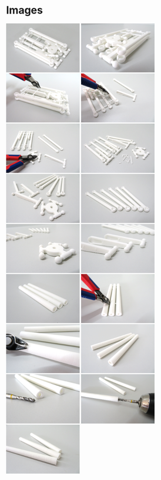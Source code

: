 # Images

[<img src="https://raw.githubusercontent.com/deltarobotone/image_database/master/mechanic_parts/mechanic_parts%20(1).PNG" width="200">](https://raw.githubusercontent.com/deltarobotone/image_database/master/mechanic_parts/mechanic_parts%20(1).PNG)
[<img src="https://raw.githubusercontent.com/deltarobotone/image_database/master/mechanic_parts/mechanic_parts%20(2).PNG" width="200">](https://raw.githubusercontent.com/deltarobotone/image_database/master/mechanic_parts/mechanic_parts%20(2).PNG)
[<img src="https://raw.githubusercontent.com/deltarobotone/image_database/master/mechanic_parts/mechanic_parts%20(3).PNG" width="200">](https://raw.githubusercontent.com/deltarobotone/image_database/master/mechanic_parts/mechanic_parts%20(3).PNG)
[<img src="https://raw.githubusercontent.com/deltarobotone/image_database/master/mechanic_parts/mechanic_parts%20(4).PNG" width="200">](https://raw.githubusercontent.com/deltarobotone/image_database/master/mechanic_parts/mechanic_parts%20(4).PNG)
[<img src="https://raw.githubusercontent.com/deltarobotone/image_database/master/mechanic_parts/mechanic_parts%20(5).PNG" width="200">](https://raw.githubusercontent.com/deltarobotone/image_database/master/mechanic_parts/mechanic_parts%20(5).PNG)
[<img src="https://raw.githubusercontent.com/deltarobotone/image_database/master/mechanic_parts/mechanic_parts%20(6).PNG" width="200">](https://raw.githubusercontent.com/deltarobotone/image_database/master/mechanic_parts/mechanic_parts%20(6).PNG)
[<img src="https://raw.githubusercontent.com/deltarobotone/image_database/master/mechanic_parts/mechanic_parts%20(7).PNG" width="200">](https://raw.githubusercontent.com/deltarobotone/image_database/master/mechanic_parts/mechanic_parts%20(7).PNG)
[<img src="https://raw.githubusercontent.com/deltarobotone/image_database/master/mechanic_parts/mechanic_parts%20(8).PNG" width="200">](https://raw.githubusercontent.com/deltarobotone/image_database/master/mechanic_parts/mechanic_parts%20(8).PNG)
[<img src="https://raw.githubusercontent.com/deltarobotone/image_database/master/mechanic_parts/mechanic_parts%20(9).PNG" width="200">](https://raw.githubusercontent.com/deltarobotone/image_database/master/mechanic_parts/mechanic_parts%20(9).PNG)
[<img src="https://raw.githubusercontent.com/deltarobotone/image_database/master/mechanic_parts/mechanic_parts%20(10).PNG" width="200">](https://raw.githubusercontent.com/deltarobotone/image_database/master/mechanic_parts/mechanic_parts%20(10).PNG)
[<img src="https://raw.githubusercontent.com/deltarobotone/image_database/master/mechanic_parts/mechanic_parts%20(11).PNG" width="200">](https://raw.githubusercontent.com/deltarobotone/image_database/master/mechanic_parts/mechanic_parts%20(11).PNG)
[<img src="https://raw.githubusercontent.com/deltarobotone/image_database/master/mechanic_parts/mechanic_parts%20(12).PNG" width="200">](https://raw.githubusercontent.com/deltarobotone/image_database/master/mechanic_parts/mechanic_parts%20(12).PNG)
[<img src="https://raw.githubusercontent.com/deltarobotone/image_database/master/mechanic_parts/mechanic_parts%20(13).PNG" width="200">](https://raw.githubusercontent.com/deltarobotone/image_database/master/mechanic_parts/mechanic_parts%20(13).PNG)
[<img src="https://raw.githubusercontent.com/deltarobotone/image_database/master/mechanic_parts/mechanic_parts%20(14).PNG" width="200">](https://raw.githubusercontent.com/deltarobotone/image_database/master/mechanic_parts/mechanic_parts%20(14).PNG)
[<img src="https://raw.githubusercontent.com/deltarobotone/image_database/master/mechanic_parts/mechanic_parts%20(15).PNG" width="200">](https://raw.githubusercontent.com/deltarobotone/image_database/master/mechanic_parts/mechanic_parts%20(15).PNG)
[<img src="https://raw.githubusercontent.com/deltarobotone/image_database/master/mechanic_parts/mechanic_parts%20(16).PNG" width="200">](https://raw.githubusercontent.com/deltarobotone/image_database/master/mechanic_parts/mechanic_parts%20(16).PNG)
[<img src="https://raw.githubusercontent.com/deltarobotone/image_database/master/mechanic_parts/mechanic_parts%20(17).PNG" width="200">](https://raw.githubusercontent.com/deltarobotone/image_database/master/mechanic_parts/mechanic_parts%20(17).PNG)
